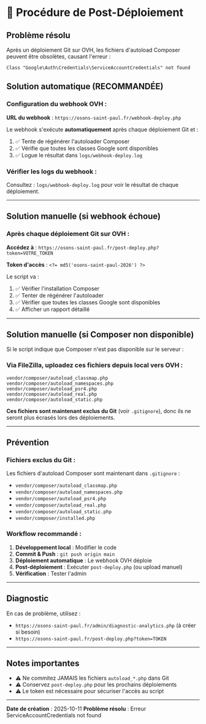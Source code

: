 # 🚀 Procédure de Post-Déploiement

## Problème résolu

Après un déploiement Git sur OVH, les fichiers d'autoload Composer peuvent être obsolètes, causant l'erreur :
```
Class "Google\Auth\Credentials\ServiceAccountCredentials" not found
```

## Solution automatique (RECOMMANDÉE)

### Configuration du webhook OVH :

**URL du webhook** : `https://osons-saint-paul.fr/webhook-deploy.php`

Le webhook s'exécute **automatiquement** après chaque déploiement Git et :
1. ✅ Tente de régénérer l'autoloader Composer
2. ✅ Vérifie que toutes les classes Google sont disponibles
3. ✅ Logue le résultat dans `logs/webhook-deploy.log`

### Vérifier les logs du webhook :

Consultez : `logs/webhook-deploy.log` pour voir le résultat de chaque déploiement.

---

## Solution manuelle (si webhook échoue)

### Après chaque déploiement Git sur OVH :

**Accédez à** : `https://osons-saint-paul.fr/post-deploy.php?token=VOTRE_TOKEN`

**Token d'accès** : `<?= md5('osons-saint-paul-2026') ?>`

Le script va :
1. ✅ Vérifier l'installation Composer
2. ✅ Tenter de régénérer l'autoloader
3. ✅ Vérifier que toutes les classes Google sont disponibles
4. ✅ Afficher un rapport détaillé

---

## Solution manuelle (si Composer non disponible)

Si le script indique que Composer n'est pas disponible sur le serveur :

### Via FileZilla, uploadez ces fichiers depuis local vers OVH :

```
vendor/composer/autoload_classmap.php
vendor/composer/autoload_namespaces.php
vendor/composer/autoload_psr4.php
vendor/composer/autoload_real.php
vendor/composer/autoload_static.php
```

**Ces fichiers sont maintenant exclus du Git** (voir `.gitignore`), donc ils ne seront plus écrasés lors des déploiements.

---

## Prévention

### Fichiers exclus du Git :

Les fichiers d'autoload Composer sont maintenant dans `.gitignore` :
- `vendor/composer/autoload_classmap.php`
- `vendor/composer/autoload_namespaces.php`
- `vendor/composer/autoload_psr4.php`
- `vendor/composer/autoload_real.php`
- `vendor/composer/autoload_static.php`
- `vendor/composer/installed.php`

### Workflow recommandé :

1. **Développement local** : Modifier le code
2. **Commit & Push** : `git push origin main`
3. **Déploiement automatique** : Le webhook OVH déploie
4. **Post-déploiement** : Exécuter `post-deploy.php` (ou upload manuel)
5. **Vérification** : Tester l'admin

---

## Diagnostic

En cas de problème, utilisez :
- `https://osons-saint-paul.fr/admin/diagnostic-analytics.php` (à créer si besoin)
- `https://osons-saint-paul.fr/post-deploy.php?token=TOKEN`

---

## Notes importantes

- ⚠️ Ne commitez JAMAIS les fichiers `autoload_*.php` dans Git
- ⚠️ Conservez `post-deploy.php` pour les prochains déploiements
- ⚠️ Le token est nécessaire pour sécuriser l'accès au script

---

**Date de création** : 2025-10-11
**Problème résolu** : Erreur ServiceAccountCredentials not found

